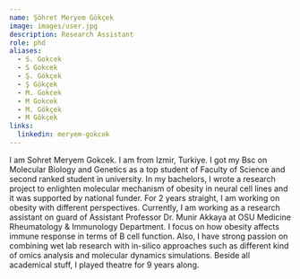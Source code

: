 ```yaml
---
name: Şöhret Meryem Gökçek
image: images/user.jpg
description: Research Assistant
role: phd
aliases:
  - S. Gokcek
  - S Gokcek
  - Ş. Gökçek
  - Ş Gökçek
  - M. Gokcek
  - M Gokcek
  - M. Gökçek
  - M Gökçek
links:
  linkedin: meryem-gokcek
---
```


I am Sohret Meryem Gokcek. I am from Izmir, Turkiye. I got my Bsc on Molecular Biology and Genetics as a top student of Faculty of Science and second ranked student in university. In my bachelors, I wrote a research project to enlighten molecular mechanism of obesity in neural cell lines and it was supported by national funder. For 2 years straight, I am working on obesity with different perspectives. Currently, I am working as a research assistant on guard of Assistant Professor Dr. Munir Akkaya at OSU Medicine Rheumatology & Immunology Department. I focus on how obesity affects immune response in terms of B cell function. Also, I have strong passion on combining wet lab research with in-silico approaches such as different kind of omics analysis and molecular dynamics simulations. Beside all academical stuff, I played theatre for 9 years along.